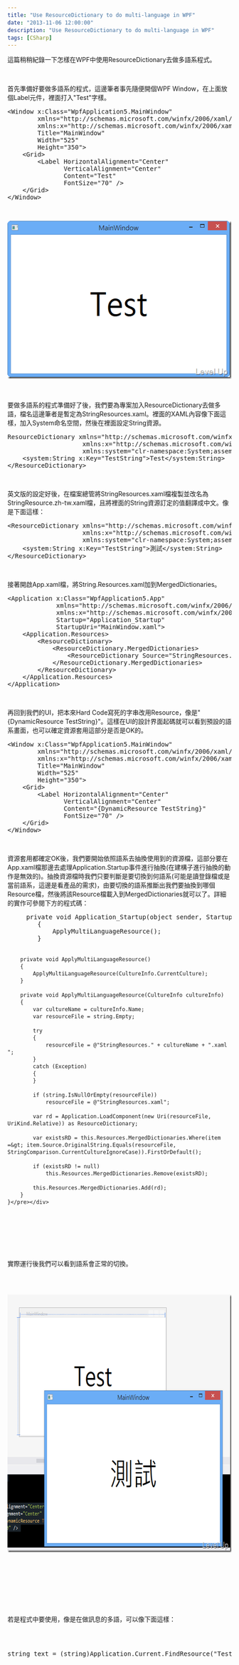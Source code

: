 ```yaml
---
title: "Use ResourceDictionary to do multi-language in WPF"
date: "2013-11-06 12:00:00"
description: "Use ResourceDictionary to do multi-language in WPF"
tags: [CSharp]
---
```


<p>這篇稍稍紀錄一下怎樣在WPF中使用ResourceDictionary去做多語系程式。</p>  <p> </p>  <p>首先準備好要做多語系的程式，這邊筆者事先隨便開個WPF Window，在上面放個Label元件，裡面打入"Test"字樣。</p>  <p>   </p><div id="scid:812469c5-0cb0-4c63-8c15-c81123a09de7:99638646-f575-42f1-b0c8-1f5675ff1fd2" class="wlWriterSmartContent" style="float: none; padding-bottom: 0px; padding-top: 0px; padding-left: 0px; margin: 0px; display: inline; padding-right: 0px"><pre name="code" class="xml">&lt;Window x:Class="WpfApplication5.MainWindow"
        xmlns="http://schemas.microsoft.com/winfx/2006/xaml/presentation"
        xmlns:x="http://schemas.microsoft.com/winfx/2006/xaml"
        Title="MainWindow"
        Width="525"
        Height="350"&gt;
    &lt;Grid&gt;
        &lt;Label HorizontalAlignment="Center"
               VerticalAlignment="Center"
               Content="Test"
               FontSize="70" /&gt;
    &lt;/Grid&gt;
&lt;/Window&gt;
</pre></div>


<p> </p>

<p><img style="border-top: 0px; border-right: 0px; border-bottom: 0px; border-left: 0px" border="0" alt="image" src="\images\posts\4066d006-7d5c-4080-9dd8-fbe285bc438d\image_thumb_1.png" width="529" height="354" /> </p>

<p> </p>

<p>要做多語系的程式準備好了後，我們要為專案加入ResourceDictionary去做多語，檔名這邊筆者是暫定為StringResources.xaml。裡面的XAML內容像下面這樣，加入System命名空間，然後在裡面設定String資源。</p>

<div id="scid:812469c5-0cb0-4c63-8c15-c81123a09de7:000d1acc-3ccb-4fcc-b114-4a0894ee147b" class="wlWriterSmartContent" style="float: none; padding-bottom: 0px; padding-top: 0px; padding-left: 0px; margin: 0px; display: inline; padding-right: 0px"><pre name="code" class="xml">ResourceDictionary xmlns="http://schemas.microsoft.com/winfx/2006/xaml/presentation"
                    xmlns:x="http://schemas.microsoft.com/winfx/2006/xaml"
                    xmlns:system="clr-namespace:System;assembly=mscorlib"&gt;
    &lt;system:String x:Key="TestString"&gt;Test&lt;/system:String&gt;
&lt;/ResourceDictionary&gt;</pre></div>

<p> </p>

<p>英文版的設定好後，在檔案總管將StringResources.xaml檔複製並改名為StringResource.zh-tw.xaml檔，且將裡面的String資源訂定的值翻譯成中文。像是下面這樣：</p>

<div id="scid:812469c5-0cb0-4c63-8c15-c81123a09de7:da757e07-a1a3-49be-bad5-d836d751799b" class="wlWriterSmartContent" style="float: none; padding-bottom: 0px; padding-top: 0px; padding-left: 0px; margin: 0px; display: inline; padding-right: 0px"><pre name="code" class="xml">&lt;ResourceDictionary xmlns="http://schemas.microsoft.com/winfx/2006/xaml/presentation"
                    xmlns:x="http://schemas.microsoft.com/winfx/2006/xaml"
                    xmlns:system="clr-namespace:System;assembly=mscorlib"&gt;
    &lt;system:String x:Key="TestString"&gt;測試&lt;/system:String&gt;
&lt;/ResourceDictionary&gt;</pre></div>

<p> </p>

<p>接著開啟App.xaml檔，將String.Resources.xaml加到MergedDictionaries。</p>

<div id="scid:812469c5-0cb0-4c63-8c15-c81123a09de7:3e93a8c6-35f0-4ff3-b8ae-870906a52033" class="wlWriterSmartContent" style="float: none; padding-bottom: 0px; padding-top: 0px; padding-left: 0px; margin: 0px; display: inline; padding-right: 0px"><pre name="code" class="xml">&lt;Application x:Class="WpfApplication5.App"
             xmlns="http://schemas.microsoft.com/winfx/2006/xaml/presentation"
             xmlns:x="http://schemas.microsoft.com/winfx/2006/xaml"
             Startup="Application_Startup"
             StartupUri="MainWindow.xaml"&gt;
    &lt;Application.Resources&gt;
        &lt;ResourceDictionary&gt;
            &lt;ResourceDictionary.MergedDictionaries&gt;
                &lt;ResourceDictionary Source="StringResources.xaml" /&gt;
            &lt;/ResourceDictionary.MergedDictionaries&gt;
        &lt;/ResourceDictionary&gt;
    &lt;/Application.Resources&gt;
&lt;/Application&gt;</pre></div>

<p> </p>

<p>再回到我們的UI，把本來Hard Code寫死的字串改用Resource，像是"{DynamicResource TestString}"。這樣在UI的設計界面起碼就可以看到預設的語系畫面，也可以確定資源套用這部分是否是OK的。</p>

<div id="scid:812469c5-0cb0-4c63-8c15-c81123a09de7:6c0432f9-08db-4ae4-a916-c67eeab00af7" class="wlWriterSmartContent" style="float: none; padding-bottom: 0px; padding-top: 0px; padding-left: 0px; margin: 0px; display: inline; padding-right: 0px"><pre name="code" class="xml">&lt;Window x:Class="WpfApplication5.MainWindow"
        xmlns="http://schemas.microsoft.com/winfx/2006/xaml/presentation"
        xmlns:x="http://schemas.microsoft.com/winfx/2006/xaml"
        Title="MainWindow"
        Width="525"
        Height="350"&gt;
    &lt;Grid&gt;
        &lt;Label HorizontalAlignment="Center"
               VerticalAlignment="Center"
               Content="{DynamicResource TestString}"
               FontSize="70" /&gt;
    &lt;/Grid&gt;
&lt;/Window&gt;
</pre></div>

<p> </p>

<p>資源套用都確定OK後，我們要開始依照語系去抽換使用到的資源檔，這部分要在App.xaml檔那邊去處理Application.Startup事件進行抽換(在建構子進行抽換的動作是無效的)。抽換資源檔時我們只要判斷是要切換到何語系(可能是讀登錄檔或是當前語系，這邊是看產品的需求)，由要切換的語系推斷出我們要抽換到哪個Resource檔，然後將該Resource檔載入到MergedDictionaries就可以了。詳細的實作可參閱下方的程式碼：</p>

<div id="scid:812469c5-0cb0-4c63-8c15-c81123a09de7:f1d5afdb-227f-4a98-bc07-ca2d09ff7a2b" class="wlWriterSmartContent" style="float: none; padding-bottom: 0px; padding-top: 0px; padding-left: 0px; margin: 0px; display: inline; padding-right: 0px"><pre name="code" class="xml">		private void Application_Startup(object sender, StartupEventArgs e)
		{
			ApplyMultiLanguageResource();
		}

		private void ApplyMultiLanguageResource()
		{
			ApplyMultiLanguageResource(CultureInfo.CurrentCulture);
		}

		private void ApplyMultiLanguageResource(CultureInfo cultureInfo)
		{
			var cultureName = cultureInfo.Name;
			var resourceFile = string.Empty;

			try
			{
				resourceFile = @"StringResources." + cultureName + ".xaml ";
			}
			catch (Exception)
			{
			}

			if (string.IsNullOrEmpty(resourceFile))
				resourceFile = @"StringResources.xaml";

			var rd = Application.LoadComponent(new Uri(resourceFile, UriKind.Relative)) as ResourceDictionary;

			var existsRD = this.Resources.MergedDictionaries.Where(item =&gt; item.Source.OriginalString.Equals(resourceFile, StringComparison.CurrentCultureIgnoreCase)).FirstOrDefault();

			if (existsRD != null)
				this.Resources.MergedDictionaries.Remove(existsRD);

			this.Resources.MergedDictionaries.Add(rd);
		}
	}</pre></div>

<p> </p>

<p>實際運行後我們可以看到語系會正常的切換。</p>

<p><img style="border-top: 0px; border-right: 0px; border-bottom: 0px; border-left: 0px" border="0" alt="image" src="\images\posts\4066d006-7d5c-4080-9dd8-fbe285bc438d\image_thumb.png" width="659" height="578" /> </p>

<p> </p>

<p>若是程式中要使用，像是在做訊息的多語，可以像下面這樣：</p>

<div id="scid:812469c5-0cb0-4c63-8c15-c81123a09de7:484d79bd-9fba-474d-9f46-148376d7a26f" class="wlWriterSmartContent" style="float: none; padding-bottom: 0px; padding-top: 0px; padding-left: 0px; margin: 0px; display: inline; padding-right: 0px"><pre name="code" class="c#">string text = (string)Application.Current.FindResource("TestString");</pre></div>
